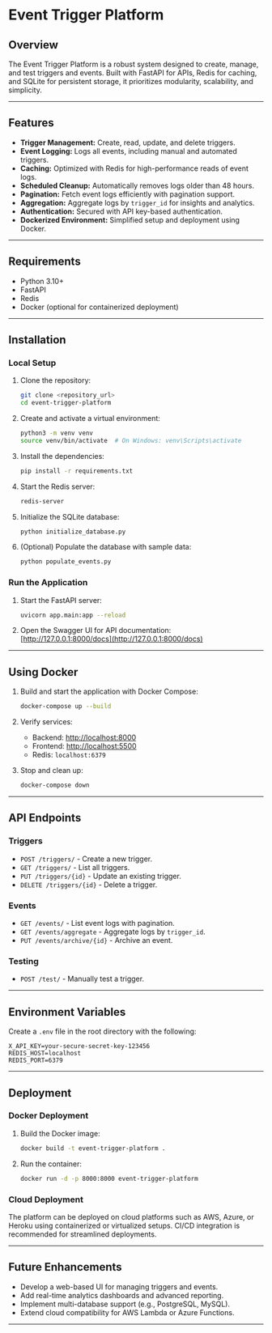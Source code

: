 # Event Trigger Platform

## Overview
The Event Trigger Platform is a robust system designed to create, manage, and test triggers and events. Built with FastAPI for APIs, Redis for caching, and SQLite for persistent storage, it prioritizes modularity, scalability, and simplicity.

---

## Features
- **Trigger Management:** Create, read, update, and delete triggers.
- **Event Logging:** Logs all events, including manual and automated triggers.
- **Caching:** Optimized with Redis for high-performance reads of event logs.
- **Scheduled Cleanup:** Automatically removes logs older than 48 hours.
- **Pagination:** Fetch event logs efficiently with pagination support.
- **Aggregation:** Aggregate logs by `trigger_id` for insights and analytics.
- **Authentication:** Secured with API key-based authentication.
- **Dockerized Environment:** Simplified setup and deployment using Docker.

---

## Requirements
- Python 3.10+
- FastAPI
- Redis
- Docker (optional for containerized deployment)

---

## Installation

### Local Setup
1. Clone the repository:
   ```bash
   git clone <repository_url>
   cd event-trigger-platform
   ```

2. Create and activate a virtual environment:
   ```bash
   python3 -m venv venv
   source venv/bin/activate  # On Windows: venv\Scripts\activate
   ```

3. Install the dependencies:
   ```bash
   pip install -r requirements.txt
   ```

4. Start the Redis server:
   ```bash
   redis-server
   ```

5. Initialize the SQLite database:
   ```bash
   python initialize_database.py
   ```

6. (Optional) Populate the database with sample data:
   ```bash
   python populate_events.py
   ```

### Run the Application
1. Start the FastAPI server:
   ```bash
   uvicorn app.main:app --reload
   ```

2. Open the Swagger UI for API documentation:
   [http://127.0.0.1:8000/docs](http://127.0.0.1:8000/docs)

---

## Using Docker

1. Build and start the application with Docker Compose:
   ```bash
   docker-compose up --build
   ```

2. Verify services:
   - Backend: [http://localhost:8000](http://localhost:8000)
   - Frontend: [http://localhost:5500](http://localhost:5500)
   - Redis: `localhost:6379`

3. Stop and clean up:
   ```bash
   docker-compose down
   ```

---

## API Endpoints

### Triggers
- `POST /triggers/` - Create a new trigger.
- `GET /triggers/` - List all triggers.
- `PUT /triggers/{id}` - Update an existing trigger.
- `DELETE /triggers/{id}` - Delete a trigger.

### Events
- `GET /events/` - List event logs with pagination.
- `GET /events/aggregate` - Aggregate logs by `trigger_id`.
- `PUT /events/archive/{id}` - Archive an event.

### Testing
- `POST /test/` - Manually test a trigger.

---

## Environment Variables
Create a `.env` file in the root directory with the following:
```env
X_API_KEY=your-secure-secret-key-123456
REDIS_HOST=localhost
REDIS_PORT=6379
```

---

## Deployment

### Docker Deployment
1. Build the Docker image:
   ```bash
   docker build -t event-trigger-platform .
   ```

2. Run the container:
   ```bash
   docker run -d -p 8000:8000 event-trigger-platform
   ```

### Cloud Deployment
The platform can be deployed on cloud platforms such as AWS, Azure, or Heroku using containerized or virtualized setups. CI/CD integration is recommended for streamlined deployments.

---

## Future Enhancements
- Develop a web-based UI for managing triggers and events.
- Add real-time analytics dashboards and advanced reporting.
- Implement multi-database support (e.g., PostgreSQL, MySQL).
- Extend cloud compatibility for AWS Lambda or Azure Functions.

---